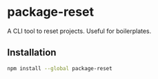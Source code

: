 # package-reset

A CLI tool to reset projects. Useful for boilerplates.

## Installation

```bash
npm install --global package-reset
```